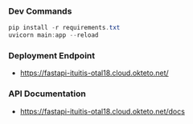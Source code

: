 
### Dev Commands

```powershell
pip install -r requirements.txt
uvicorn main:app --reload
```

### Deployment Endpoint
- https://fastapi-ituitis-otal18.cloud.okteto.net/


### API Documentation
- https://fastapi-ituitis-otal18.cloud.okteto.net/docs